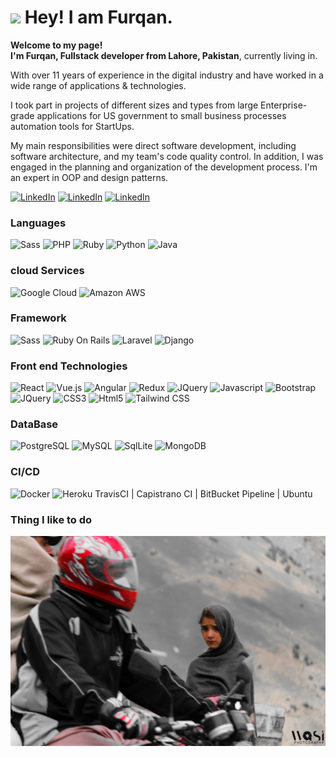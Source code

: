 <h1><img src="https://emojis.slackmojis.com/emojis/images/1531849430/4246/blob-sunglasses.gif?1531849430" width="30"/> Hey! I am Furqan.</h1>

<p><b>Welcome to my page! </br> I'm Furqan, Fullstack developer from  Lahore, Pakistan</b>, currently living in. </b></p>

<p>
 With over 11 years of experience in the digital industry and have worked in a wide range of applications & technologies.

 I took part in projects of different sizes and types from large Enterprise-grade applications for US government to small business processes automation tools for StartUps.

 My main responsibilities were direct software development, including software architecture, and my team's code quality control. In addition, I was engaged in the planning and organization of the development process. I'm an expert in OOP and design patterns.
</p>
<a href='https://www.linkedin.com/in/furqan-wasi-72324940/' ><img alt="LinkedIn" src="https://img.shields.io/badge/LinkedIn-0077B5?style=for-the-badge&logo=linkedin&logoColor=white" /></a>
<a href='https://www.facebook.com/furqan.wasi1/' ><img alt="LinkedIn" src="https://img.shields.io/badge/Facebook-1877F2?style=for-the-badge&logo=facebook&logoColor=white" /></a>
<a href='https://www.instagram.com/furqan.wasi/' ><img alt="LinkedIn" src="https://img.shields.io/badge/Instagram-E4405F?style=for-the-badge&logo=instagram&logoColor=white" /></a>


<h3>Languages </h3>
<p>
  <img alt="Sass" src="https://img.shields.io/badge/Sass-CC6699?style=for-the-badge&logo=sass&logoColor=white" />
  <img alt="PHP" src="https://img.shields.io/badge/PHP-777BB4?style=for-the-badge&logo=php&logoColor=white" /> 
  <img alt="Ruby" src="https://img.shields.io/badge/Ruby-CC342D?style=for-the-badge&logo=ruby&logoColor=white" /> 
  <img alt="Python" src="https://img.shields.io/badge/Python-3776AB?style=for-the-badge&logo=python&logoColor=white" />
  <img alt="Java" src="https://img.shields.io/badge/Java-ED8B00?style=for-the-badge&logo=java&logoColor=white" />
</p>
<h3> cloud Services</h3>
<p>
  <img alt="Google Cloud" src="https://img.shields.io/badge/Google_Cloud-4285F4?style=for-the-badge&logo=google-cloud&logoColor=white" />
  <img alt="Amazon AWS" src="https://img.shields.io/badge/Amazon_AWS-232F3E?style=for-the-badge&logo=amazon-aws&logoColor=white" />
</p>
<h3>Framework </h3>
<p>
  <img alt="Sass" src="https://img.shields.io/badge/Sass-CC6699?style=for-the-badge&logo=sass&logoColor=white" />
  <img alt="Ruby On Rails" src="https://img.shields.io/badge/Ruby_on_Rails-CC0000?style=for-the-badge&logo=ruby-on-rails&logoColor=white" />
  <img alt="Laravel" src="https://img.shields.io/badge/Laravel-FF2D20?style=for-the-badge&logo=laravel&logoColor=white" />
  <img alt="Django" src="https://img.shields.io/badge/Django-092E20?style=for-the-badge&logo=django&logoColor=white" />
</p>

<h3> Front end Technologies </h3>
<p>
  <img alt="React" src="https://img.shields.io/badge/React-20232A?style=for-the-badge&logo=react&logoColor=61DAFB" />
  <img alt="Vue.js" src="https://img.shields.io/badge/Vue.js-35495E?style=for-the-badge&logo=vue.js&logoColor=4FC08D" />
  <img alt="Angular" src="https://img.shields.io/badge/AngularJS-E23237?style=for-the-badge&logo=angularjs&logoColor=white" />
  <img alt="Redux" src="https://img.shields.io/badge/-Redux-764ABC?style=flat-square&logo=redux&logoColor=white" />
  <img alt="JQuery" src="https://img.shields.io/badge/Ruby_on_Rails-CC0000?style=for-the-badge&logo=ruby-on-rails&logoColor=white" />
  <img alt="Javascript" src="https://img.shields.io/badge/JavaScript-F7DF1E?style=for-the-badge&logo=javascript&logoColor=black" />
  <img alt="Bootstrap" src="https://img.shields.io/badge/Bootstrap-563D7C?style=for-the-badge&logo=bootstrap&logoColor=white" />
  <img alt="JQuery" src="https://img.shields.io/badge/jQuery-0769AD?style=for-the-badge&logo=jquery&logoColor=white" />
  <img alt="CSS3" src="https://img.shields.io/badge/CSS3-1572B6?style=for-the-badge&logo=css3&logoColor=white" />
  <img alt="Html5" src="https://img.shields.io/badge/-HTML5-E34F26?style=flat-square&logo=html5&logoColor=white" />
  <img alt="Tailwind CSS" src="https://img.shields.io/badge/Tailwind_CSS-38B2AC?style=for-the-badge&logo=tailwind-css&logoColor=white" />
</p>

<h3> DataBase</h3>
<p>
  <img alt="PostgreSQL" src="https://img.shields.io/badge/PostgreSQL-316192?style=for-the-badge&logo=postgresql&logoColor=white" />
  <img alt="MySQL" src="https://img.shields.io/badge/MySQL-00000F?style=for-the-badge&logo=mysql&logoColor=white" />
  <img alt="SqlLite" src="https://img.shields.io/badge/SQLite-07405E?style=for-the-badge&logo=sqlite&logoColor=white" />
  <img alt="MongoDB" src="https://img.shields.io/badge/-MongoDB-13aa52?style=flat-square&logo=mongodb&logoColor=white" />

</p>

<h3> CI/CD </h3>
<p>
  <img alt="Docker" src="https://img.shields.io/badge/-Docker-46a2f1?style=flat-square&logo=docker&logoColor=white" />
  <img alt="Heroku" src="https://img.shields.io/badge/Heroku-430098?style=for-the-badge&logo=heroku&logoColor=white" />
   TravisCI | Capistrano CI | BitBucket Pipeline | Ubuntu
</p>
<h3> Thing I like to do </h3>
<img src='https://github.com/furqanwasi/furqanwasi/raw/main/4PjV3AnA.jpeg'/>
